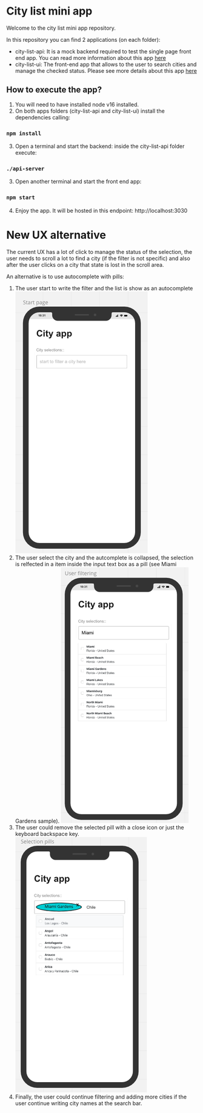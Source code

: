 # City list mini app
Welcome to the city list mini app repository.

In this repository you can find 2 applications (on each folder):
* city-list-api: It is a mock backend required to test the single page front end app. You can read more information about this app [ here](https://github.com/raochoar/citylist/tree/main/city-list-api)
* city-list-ui: The front-end app that allows to the user to search cities and manage the checked status. Please see more details about this app [here](https://github.com/raochoar/citylist/tree/main/city-list-ui)

## How to execute the app?
1. You will need to have installed node v16 installed.
2. On both apps folders (city-list-api and city-list-ui) install the dependencies calling:
### `npm install`
3. Open a terminal and start the backend: inside the city-list-api folder execute: 
### `./api-server`
3. Open another terminal and start the front end app:
### `npm start`
4. Enjoy the app. It will be hosted in this endpoint: http://localhost:3030

# New UX alternative

The current UX has a lot of click to manage the status of the selection, the user needs to scroll a lot to find a city (if the filter is not specific) and also after the user clicks on a city that state is lost in the scroll area.

An alternative is to use autocomplete with pills:
1) The user start to write the filter and the list is show as an autocomplete
   ![Screenshot](new-ux-low-res-wireframes/step1.png)
2) The user select the city and the autcomplete is collapsed, the selection is relfected in a item inside the input text box as a pill (see Miami Gardens sample).
   ![Screenshot](new-ux-low-res-wireframes/step2.png)
3) The user could remove the selected pill with a close icon or just the keyboard backspace key.
   ![Screenshot](new-ux-low-res-wireframes/step3.png)
4) Finally, the user could continue filtering and adding more cities if the user continue writing city names at the search bar.


